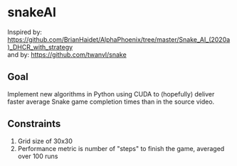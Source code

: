 # snakeAI

Inspired by: https://github.com/BrianHaidet/AlphaPhoenix/tree/master/Snake_AI_(2020a)_DHCR_with_strategy  
and by: https://github.com/twanvl/snake

## Goal
Implement new algorithms in Python using CUDA to (hopefully) deliver faster average Snake game completion times than in the source video.

## Constraints
1. Grid size of 30x30
2. Performance metric is number of "steps" to finish the game, averaged over 100 runs
